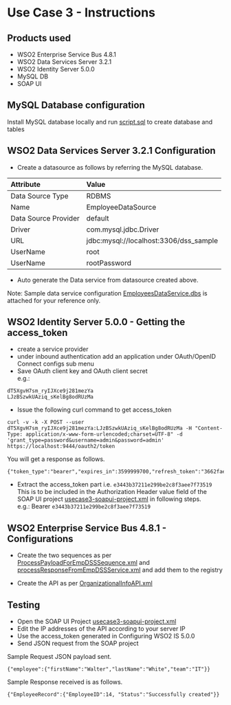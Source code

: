 Use Case 3 - Instructions
=========================

Products used
-------------
* WSO2 Enterprise Service Bus 4.8.1   
* WSO2 Data Services Server 3.2.1   
* WSO2 Identity Server 5.0.0   
* MySQL DB
* SOAP UI

MySQL Database configuration
----------------------------
Install MySQL database locally and run [script.sql](MySQL/script.sql) to create database and tables

WSO2 Data Services Server 3.2.1 Configuration
---------------------------------------------
* Create a datasource as follows by referring the MySQL database.  

|Attribute | Value|
|:------------|:-------------|
|Data Source Type | RDBMS |
|Name | EmployeeDataSource | 
|Data Source Provider | default | 
|Driver | com.mysql.jdbc.Driver | 
|URL | jdbc:mysql://localhost:3306/dss_sample | 
|UserName | root |  
|UserName | rootPassword |

* Auto generate the Data service from datasource created above.

Note: Sample data service configuration [EmployeesDataService.dbs](DSS321/repository/deployment/server/dataservices/EmployeesDataService.dbs) is attached for your reference only.

WSO2 Identity Server 5.0.0 - Getting the access_token
-----------------------------------------------------
* create a service provider
* under inbound authentication add an application under OAuth/OpenID Connect configs sub menu
* Save OAuth client key and OAuth client secret  
e.g.:  
```
dT5XgvH7sm_ryIJXce9j281mezYa
LJzBSzwkUAziq_sKelBg8odRUzMa
```  
* Issue the following curl command to get access_token  
```
curl -v -k -X POST --user dT5XgvH7sm_ryIJXce9j281mezYa:LJzBSzwkUAziq_sKelBg8odRUzMa -H "Content-Type: application/x-www-form-urlencoded;charset=UTF-8" -d 'grant_type=password&username=admin&password=admin' https://localhost:9444/oauth2/token
```  
You will get a response as follows.  
```
{"token_type":"bearer","expires_in":3599999700,"refresh_token":"3662fae89f3bf7e5e1f912933a3191e3","access_token":"e3443b37211e299be2c8f3aee7f73519"}
```  
* Extract the access_token part i.e. ```e3443b37211e299be2c8f3aee7f73519```   
This is to be included in the Authorization Header value field of the SOAP UI
project [usecase3-soapui-project.xml](usecase3-soapui-project.xml) in following steps.  
e.g.: Bearer ```e3443b37211e299be2c8f3aee7f73519```

WSO2 Enterprise Service Bus 4.8.1 - Configurations
-------------------------------
* Create the two sequences as per [ProcessPayloadForEmpDSSSequence.xml](ESB481/repository/deployment/synapse-configs/registry-sequences/ProcessPayloadForEmpDSSSequence.xml) and [processResponseFromEmpDSSService.xml](ESB481/repository/deployment/synapse-configs/registry-sequences/processResponseFromEmpDSSService.xml) and add them to the registry  

* Create the API as per [OrganizationalInfoAPI.xml](ESB481/repository/deployment/synapse-configs/default/api/OrganizationalInfoAPI.xml)

Testing 
-------
* Open the SOAP UI Project [usecase3-soapui-project.xml](usecase3-soapui-project.xml)
* Edit the IP addresses of the API according to your server IP
* Use the access_token generated in Configuring WSO2 IS 5.0.0
* Send JSON request from the SOAP project

Sample Request JSON payload sent.  
```
{"employee":{"firstName":"Walter","lastName":"White","team":"IT"}}
```

Sample Response received is as follows.  
```
{"EmployeeRecord":{"EmployeeID":14, "Status":"Successfully created"}}
```
